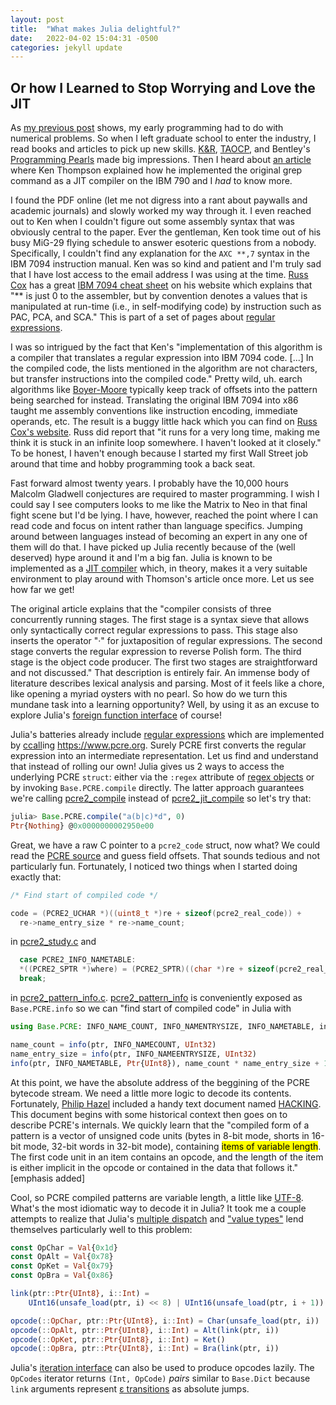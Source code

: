 ```yaml
---
layout: post
title:  "What makes Julia delightful?"
date:   2022-04-02 15:04:31 -0500
categories: jekyll update
---
```

## Or how I Learned to Stop Worrying and Love the JIT

As [my previous post](/jekyll/update/2022/03/10/what-python-slow.html) shows, my early programming had to do with
numerical problems. So when I left graduate school to enter the industry, I read books and articles to pick up new
skills. [K&R](https://en.wikipedia.org/wiki/The_C_Programming_Language),
[TAOCP](https://en.wikipedia.org/wiki/The_Art_of_Computer_Programming), and Bentley's
[Programming Pearls](https://www.oreilly.com/library/view/programming-pearls-second/9780134498058/) made big
impressions. Then I heard about [an article](https://dl.acm.org/doi/10.1145/363347.363387_) where Ken Thompson
explained how he implemented the original grep command as a JIT compiler on the IBM 790 and I _had_ to know more. 

I found the PDF online (let me not digress into a rant about paywalls and academic journals) and slowly worked my
way through it. I even reached out to Ken when I couldn't figure out some assembly syntax that was obviously central
to the paper. Ever the gentleman, Ken took time out of his busy MiG-29 flying schedule to answer esoteric
questions from a nobody.  Specifically, I couldn't find any explanation for the `AXC **,7` syntax in the IBM 7094
instruction manual. Ken was so kind and patient and I'm truly sad that I have lost access to the email address
I was using at the time.  [Russ Cox](https://swtch.com/~rsc/) has a great
[IBM 7094 cheat sheet](https://swtch.com/~rsc/regexp/ibm7094.html) on his website which explains that "** is just
0 to the assembler, but by convention denotes a values that is manipulated at run-time (i.e., in self-modifying
code) by instruction such as PAC, PCA, and SCA."  This is part of a set of pages about
[regular expressions](https://swtch.com/~rsc/regexp/).

I was so intrigued by the fact that Ken's "implementation of this algorithm is a compiler that translates a
regular expression into IBM 7094 code. [...] In the compiled code, the lists mentioned in the algorithm are not
characters, but transfer instructions into the compiled code."  Pretty wild, uh.  earch algorithms like
[Boyer-Moore](https://en.wikipedia.org/wiki/Boyer%E2%80%93Moore_string-search_algorithm) typically keep track of
offsets into the pattern being searched for instead.  Translating the original IBM 7094 into x86 taught me
assembly conventions like instruction encoding, immediate operands, etc.  The result is a buggy little hack
which you can find on [Russ Cox's website](https://swtch.com/~rsc/regexp/regexp-x86.c.txt).  Russ did report that
"it runs for a very long time, making me think it is stuck in an infinite loop somewhere.  I haven't looked at it
closely."  To be honest, I haven't enough because I started my first Wall Street job around that time and hobby
programming took a back seat.

Fast forward almost twenty years.  I probably have the 10,000 hours Malcolm Gladwell conjectures are required to master
programming.  I wish I could say I see computers looks to me like the Matrix to Neo in that final fight scene but I'd
be lying.  I have, however, reached the point where I can read code and focus on intent rather than language specifics.
Jumping around between languages instead of becoming an expert in any one of them will do that.  I have picked up Julia
recently because of the (well deserved) hype around it and I'm a big fan.  Julia is known to be implemented as a
[JIT compiler](https://docs.julialang.org/en/v1/devdocs/eval/#dev-codegen) which, in theory, makes it a very suitable
environment to play around with Thomson's article once more.  Let us see how far we get!

The original article explains that the "compiler consists of three concurrently running stages.  The first stage is a
syntax sieve that allows only syntactically correct regular expressions to pass.  This stage also inserts the operator
"·" for juxtaposition of regular expressions.  The second stage converts the regular expression to reverse Polish form.
The third stage is the object code producer.  The first two stages are straightforward and not discussed."  That
description is entirely fair.  An immense body of literature describes lexical analysis and parsing.  Most of it feels
like a chore, like opening a myriad oysters with no pearl.  So how do we turn this mundane task into a learning
opportunity?  Well, by using it as an excuse to explore Julia's
[foreign function interface](https://docs.julialang.org/en/v1/manual/calling-c-and-fortran-code/) of course!

Julia's batteries already include [regular expressions](https://docs.julialang.org/en/v1/manual/strings/#man-regex-literals)
which are implemented by [ccall](https://docs.julialang.org/en/v1/base/c/#ccall)ing https://www.pcre.org.  Surely PCRE
first converts the regular expression into an intermediate representation.  Let us find and understand that instead of
rolling our own!  Julia gives us 2 ways to access the underlying PCRE `struct`: either via the `:regex` attribute of
[regex objects](https://docs.julialang.org/en/v1/manual/strings/#man-regex-literals) or by invoking `Base.PCRE.compile`
directly.  The latter approach guarantees we're calling [pcre2_compile](https://www.pcre.org/current/doc/html/pcre2_compile.html)
instead of [pcre2_jit_compile](https://www.pcre.org/current/doc/html/pcre2_jit_compile.html) so let's try that:

```julia
julia> Base.PCRE.compile("a(b|c)*d", 0)
Ptr{Nothing} @0x0000000002950e00
```

Great, we have a raw C pointer to a `pcre2_code` struct, now what?  We could read the
[PCRE source](https://github.com/PhilipHazel/pcre2) and guess field offsets.  That sounds tedious and not particularly fun.
Fortunately, I noticed two things when I started doing exactly that:

```c
/* Find start of compiled code */

code = (PCRE2_UCHAR *)((uint8_t *)re + sizeof(pcre2_real_code)) +
  re->name_entry_size * re->name_count;
```
in [pcre2_study.c](https://github.com/PhilipHazel/pcre2/blob/master/src/pcre2_study.c) and

```c
  case PCRE2_INFO_NAMETABLE:
  *((PCRE2_SPTR *)where) = (PCRE2_SPTR)((char *)re + sizeof(pcre2_real_code));
  break;
```
in [pcre2_pattern_info.c](https://github.com/PhilipHazel/pcre2/blob/master/src/pcre2_pattern_info.c).
[pcre2_pattern_info](https://www.pcre.org/current/doc/html/pcre2_pattern_info.html) is conveniently exposed as `Base.PCRE.info`
so we can "find start of compiled code" in Julia with

```julia
using Base.PCRE: INFO_NAME_COUNT, INFO_NAMENTRYSIZE, INFO_NAMETABLE, info

name_count = info(ptr, INFO_NAMECOUNT, UInt32)
name_entry_size = info(ptr, INFO_NAMEENTRYSIZE, UInt32)
info(ptr, INFO_NAMETABLE, Ptr{UInt8}), name_count * name_entry_size + 1)
```

At this point, we have the absolute address of the beggining of the PCRE bytecode stream.  We need a little more logic
to decode its contents.  Fortunately, [Philip Hazel](https://en.wikipedia.org/wiki/Philip_Hazel) included a handy text
document named [HACKING](https://github.com/PhilipHazel/pcre2/blob/master/HACKING).  This document begins with some
historical context then goes on to describe PCRE's internals.  We quickly learn that the "compiled form of a pattern is
a vector of unsigned code units (bytes in 8-bit mode, shorts in 16-bit mode, 32-bit words in 32-bit mode), containing
<mark>items of variable length</mark>.  The first code unit in an item contains an opcode, and the length of the item
is either implicit in the opcode or contained in the data that follows it." [emphasis added]

Cool, so PCRE compiled patterns are variable length, a little like [UTF-8](http://doc.cat-v.org/bell_labs/utf-8_history).
What's the most idiomatic way to decode it in Julia?  It took me a couple attempts to realize that Julia's
[multiple dispatch](https://en.wikipedia.org/wiki/Multiple_dispatch#Julia) and
["value types"](https://docs.julialang.org/en/v1/manual/types/#%22Value-types%22) lend themselves particularly well to
this problem:

```julia
const OpChar = Val{0x1d}
const OpAlt = Val{0x78}
const OpKet = Val{0x79}
const OpBra = Val{0x86}

link(ptr::Ptr{UInt8}, i::Int) =
    UInt16(unsafe_load(ptr, i) << 8) | UInt16(unsafe_load(ptr, i + 1))

opcode(::OpChar, ptr::Ptr{UInt8}, i::Int) = Char(unsafe_load(ptr, i))
opcode(::OpAlt, ptr::Ptr{UInt8}, i::Int) = Alt(link(ptr, i))
opcode(::OpKet, ptr::Ptr{UInt8}, i::Int) = Ket()
opcode(::OpBra, ptr::Ptr{UInt8}, i::Int) = Bra(link(ptr, i))
```

Julia's [iteration interface](https://docs.julialang.org/en/v1/manual/interfaces/#man-interface-iteration) can also be
used to produce opcodes lazily.  The `OpCodes` iterator returns `(Int, OpCode)` _pairs_ similar to `Base.Dict` because
`link` arguments represent [ε transitions](https://en.wikipedia.org/wiki/Epsilon_transition) as absolute jumps.
